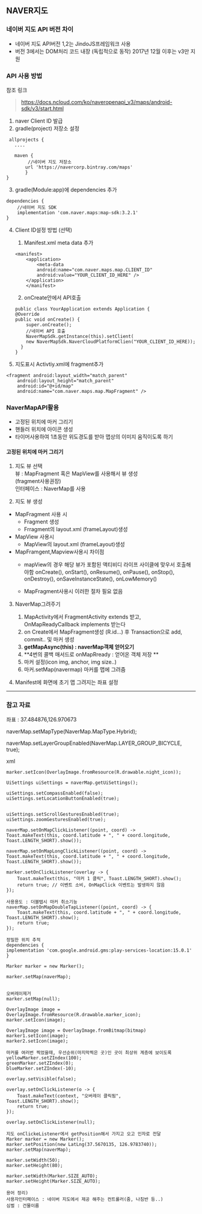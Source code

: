 ## NAVER지도

### 네이버 지도 API 버전 차이  
* 네이버 지도 API버전 1,2는 JindoJS프레임워크 사용  
* 버전 3에서는 DOM처리 코드 내장 (독립적으로 동작)
2017년 12월 이후는 v3만 지원 

### API 사용 방법 
참조 링크 
> https://docs.ncloud.com/ko/naveropenapi_v3/maps/android-sdk/v3/start.html

1. naver Client ID 발급
2. gradle(project) 저장소 설정 
```
 allprojects {
   ....

   maven {
        //네이버 지도 저장소  
       url 'https://navercorp.bintray.com/maps'
       }    
}
```
3. gradle(Module:app)에 dependencies 추가 
```
dependencies {
    //네이버 지도 SDK  
    implementation 'com.naver.maps:map-sdk:3.2.1'
} 
```
 4. Client ID설정 방법 (선택)
    1.  Manifest.xml meta data 추가     
    ```
    <manifest>
        <application>
            <meta-data
            android:name="com.naver.maps.map.CLIENT_ID"
            android:value="YOUR_CLIENT_ID_HERE" />
        </application>
        </manifest>
    ```
    
    2. onCreate안에서 API호출 
    ```
    public class YourApplication extends Application {
    @Override
    public void onCreate() {
        super.onCreate();
        //네이버 API 호출 
        NaverMapSdk.getInstance(this).setClient(
        new NaverMapSdk.NaverCloudPlatformClien("YOUR_CLIENT_ID_HERE));
      }    
    }
    ```
5. 지도표시 Activtiy.xml에 fragment추가 
```
<fragment android:layout_width="match_parent"
    android:layout_height="match_parent"
    android:id="@+id/map"
    android:name="com.naver.maps.map.MapFragment" />
```


### NaverMapAPI활용

* 고정된 위치에 마커 그리기 
* 핸들러 위치에 아이콘 생성 
* 타이머사용하여 1초동안 위도경도를 받아 맵상의 이미지 움직이도록 하기 

#### 고정된 위치에 마커 그리기 
1. 지도 뷰 선택  
뷰 : MapFragment 혹은 MapView를 사용해서 뷰 생성  
(fragment사용권장)   
인터페이스 : NaverMap를 사용

2. 지도 뷰 생성  
* MapFragment 사용 시  
  *  Fragment 생성 
  *  Frragment의 layout.xml (frameLayout)생성
* MapView 사용시  
  *  MapView의 layout.xml (frameLayout)생성  
* MapFramgent,Mapview사용시 차이점 
  * mapView의 경우 해당 뷰가 포함된 액티비디 라이프 사이클에 맞우서 호출해야함 
  onCreate(), onStart(), onResume(), onPause(), onStop(), onDestroy(), onSaveInstanceState(), onLowMemory()  

  * MapFragment사용시 이러한 절차 필요 없음 
3. NaverMap그려주기
   
   1) MapActivity에서 FragmentActivity extends 받고, OnMapReadyCallback implements 받는다
   2) on Create에서 MapFragment생성 (R.id...) 후 Transaction으로 add, commit.. 및 마커 생성 
   3) **getMapAsync(this) : naverMap객체 얻어오기** 
   4) **4번의 콜백 매서드로 onMapRready : 얻어온 객체 저장 **
   5. 마커 설정(icon img, anchor, img size..) 
   6. 마커.setMap(navermap) 마커를 맵에 그려줌  
4. Manifest에 화면에 초기 맵 그려지는 좌표 설정 

-----
### 참고 자료
좌표 : 37.484876,126.970673

naverMap.setMapType(NaverMap.MapType.Hybrid);

naverMap.setLayerGroupEnabled(NaverMap.LAYER_GROUP_BICYCLE, true);

xml
<fragment xmlns:app="http://schemas.android.com/apk/res-auto"
    android:id="@+id/map"
    android:name="com.naver.maps.map.MapFragment"
    android:layout_width="match_parent"
    android:layout_height="match_parent"
    app:navermap_latitude="35.1798159"
    app:navermap_longitude="129.0750222"
    app:navermap_zoom="8"
    app:navermap_mapType="Terrain" />

    marker.setIcon(OverlayImage.fromResource(R.drawable.night_icon));

    UiSettings uiSettings = naverMap.getUiSettings();

    uiSettings.setCompassEnabled(false);
    uiSettings.setLocationButtonEnabled(true);


    uiSettings.setScrollGesturesEnabled(true);
    uiSettings.zoomGesturesEnabled(true);

    naverMap.setOnMapClickListener((point, coord) ->
    Toast.makeText(this, coord.latitude + ", " + coord.longitude, Toast.LENGTH_SHORT).show());

    naverMap.setOnMapLongClickListener((point, coord) ->
    Toast.makeText(this, coord.latitude + ", " + coord.longitude, Toast.LENGTH_SHORT).show());

    marker.setOnClickListener(overlay -> {
        Toast.makeText(this, "마커 1 클릭", Toast.LENGTH_SHORT).show();
        return true; // 이벤트 소비, OnMapClick 이벤트는 발생하지 않음
    });

    사용용도 : 더블탭시 마커 취소기능
    naverMap.setOnMapDoubleTapListener((point, coord) -> {
        Toast.makeText(this, coord.latitude + ", " + coord.longitude, Toast.LENGTH_SHORT).show();
        return true;
    });

    정밀한 위치 추적 
    dependencies {
    implementation 'com.google.android.gms:play-services-location:15.0.1'
    }

    Marker marker = new Marker();

    marker.setMap(naverMap);


    오버레이제거 
    marker.setMap(null);

    OverlayImage image = OverlayImage.fromResource(R.drawable.marker_icon);
    marker.setIcon(image);

    OverlayImage image = OverlayImage.fromBitmap(bitmap)
    marker1.setIcon(image);
    marker2.setIcon(image);

    마커를 여러번 찍었을때, 우선순위(마지막찍은 곳)인 곳이 최상위 계층에 보이도록 
    yellowMarker.setZIndex(100);
    greenMarker.setZIndex(0);
    blueMarker.setZIndex(-10);

    overlay.setVisible(false);

    overlay.setOnClickListener(o -> {
        Toast.makeText(context, "오버레이 클릭됨", Toast.LENGTH_SHORT).show();
        return true;
    });

    overlay.setOnClickListener(null);   

    지도 onClickeListener에서 getPosition해서 가지고 오고 인자로 전달 
    Marker marker = new Marker();
    marker.setPosition(new LatLng(37.5670135, 126.9783740));
    marker.setMap(naverMap);

    marker.setWidth(50);
    marker.setHeight(80);
    
    marker.setWidth(Marker.SIZE_AUTO);
    marker.setHeight(Marker.SIZE_AUTO);

    용어 정리)
    사용자인터페이스 : 네이버 지도에서 제공 해주는 컨트롤러(줌, 나침반 등..)
    심벌 : 건물이름